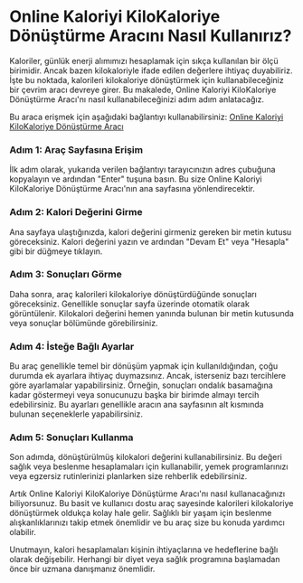 Online Kaloriyi KiloKaloriye Dönüştürme Aracını Nasıl Kullanırız?
=================================================================

Kaloriler, günlük enerji alımımızı hesaplamak için sıkça kullanılan bir ölçü birimidir. Ancak bazen kilokaloriyle ifade edilen değerlere ihtiyaç duyabiliriz. İşte bu noktada, kalorileri kilokaloriye dönüştürmek için kullanabileceğiniz bir çevrim aracı devreye girer. Bu makalede, Online Kaloriyi KiloKaloriye Dönüştürme Aracı'nı nasıl kullanabileceğinizi adım adım anlatacağız.

Bu araca erişmek için aşağıdaki bağlantıyı kullanabilirsiniz: [Online Kaloriyi KiloKaloriye Dönüştürme Aracı](https://www.onlinecalculatorsfree.com/tr/convert/calories-to-kilocalories.html)

### Adım 1: Araç Sayfasına Erişim

İlk adım olarak, yukarıda verilen bağlantıyı tarayıcınızın adres çubuğuna kopyalayın ve ardından "Enter" tuşuna basın. Bu size Online Kaloriyi KiloKaloriye Dönüştürme Aracı'nın ana sayfasına yönlendirecektir.

### Adım 2: Kalori Değerini Girme

Ana sayfaya ulaştığınızda, kalori değerini girmeniz gereken bir metin kutusu göreceksiniz. Kalori değerini yazın ve ardından "Devam Et" veya "Hesapla" gibi bir düğmeye tıklayın.

### Adım 3: Sonuçları Görme

Daha sonra, araç kalorileri kilokaloriye dönüştürdüğünde sonuçları göreceksiniz. Genellikle sonuçlar sayfa üzerinde otomatik olarak görüntülenir. Kilokalori değerini hemen yanında bulunan bir metin kutusunda veya sonuçlar bölümünde görebilirsiniz.

### Adım 4: İsteğe Bağlı Ayarlar

Bu araç genellikle temel bir dönüşüm yapmak için kullanıldığından, çoğu durumda ek ayarlara ihtiyaç duymazsınız. Ancak, isterseniz bazı tercihlere göre ayarlamalar yapabilirsiniz. Örneğin, sonuçları ondalık basamağına kadar göstermeyi veya sonucunuzu başka bir birimde almayı tercih edebilirsiniz. Bu ayarları genellikle aracın ana sayfasının alt kısmında bulunan seçeneklerle yapabilirsiniz.

### Adım 5: Sonuçları Kullanma

Son adımda, dönüştürülmüş kilokalori değerini kullanabilirsiniz. Bu değeri sağlık veya beslenme hesaplamaları için kullanabilir, yemek programlarınızı veya egzersiz rutinlerinizi planlarken size rehberlik edebilirsiniz.

Artık Online Kaloriyi KiloKaloriye Dönüştürme Aracı'nı nasıl kullanacağınızı biliyorsunuz. Bu basit ve kullanıcı dostu araç sayesinde kalorileri kilokaloriye dönüştürmek oldukça kolay hale gelir. Sağlıklı bir yaşam için beslenme alışkanlıklarınızı takip etmek önemlidir ve bu araç size bu konuda yardımcı olabilir.

Unutmayın, kalori hesaplamaları kişinin ihtiyaçlarına ve hedeflerine bağlı olarak değişebilir. Herhangi bir diyet veya sağlık programına başlamadan önce bir uzmana danışmanız önemlidir.